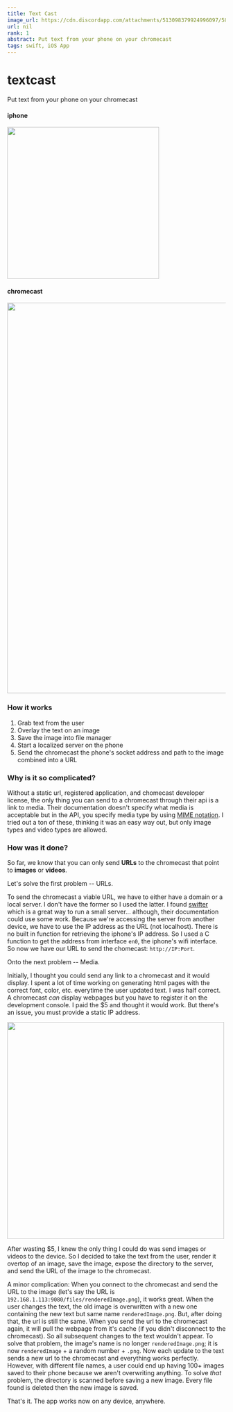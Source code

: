 ```yaml
---
title: Text Cast
image_url: https://cdn.discordapp.com/attachments/513098379924996097/583320058370064404/IMG_5631.PNG
url: nil
rank: 1
abstract: Put text from your phone on your chromecast
tags: swift, iOS App
---
```

# textcast
Put text from your phone on your chromecast

#### iphone
<img src="https://cdn.discordapp.com/attachments/513098379924996097/583320058370064404/IMG_5631.PNG" width="350"> </img>


#### chromecast
<img src="https://cdn.discordapp.com/attachments/513098379924996097/583320005760909332/renderedImage752199165.png" width="900"></img>


### How it works

1. Grab text from the user
2. Overlay the text on an image
3. Save the image into file manager
4. Start a localized server on the phone
5. Send the chromecast the phone's socket address and path to the image combined into a URL

### Why is it so complicated?

Without a static url, registered application, and chomecast developer license, the only thing you can send to a chromecast through their api is a link to media. Their documentation doesn't specify what media is acceptable but in the API, you specify media type by using [MIME notation](https://developer.mozilla.org/en-US/docs/Web/HTTP/Basics_of_HTTP/MIME_types/Complete_list_of_MIME_types). I tried out a ton of these, thinking it was an easy way out, but only image types and video types are allowed.

### How was it done?

So far, we know that you can only send **URLs** to the chromecast that point to **images** or **videos**.

Let's solve the first problem -- URLs.

To send the chromecast a viable URL, we have to either have a domain or a local server. I don't have the former so I used the latter. I found [swifter](https://github.com/httpswift/swifter) which is a great way to run a small server... although, their documentation could use some work. Because we're accessing the server from another device, we have to use the IP address as the URL (not localhost). There is no built in function for retrieving the iphone's IP address. So I used a C function to get the address from interface `en0`, the iphone's wifi interface. So now we have our URL to send the chomecast: `http://IP:Port`.

Onto the next problem -- Media.

Initially, I thought you could send any link to a chromecast and it would display. I spent a lot of time working on generating html pages with the correct font, color, etc. everytime the user updated text. I was half correct. A chromecast *can* display webpages but you have to register it on the development console. I paid the $5 and thought it would work. But there's an issue, you must provide a static IP address.

<img src="https://cdn.discordapp.com/attachments/513098379924996097/583317062655541248/Screen_Shot_2019-05-29_at_11.33.38_AM.png" width="500"></img>

After wasting $5, I knew the only thing I could do was send images or videos to the device. So I decided to take the text from the user, render it overtop of an image, save the image, expose the directory to the server, and send the URL of the image to the chromecast.

A minor complication:
When you connect to the chromecast and send the URL to the image (let's say the URL is `192.168.1.113:9080/files/renderedImage.png`), it works great. When the user changes the text, the old image is overwritten with a new one containing the new text but same name `renderedImage.png`. But, after doing that, the url is still the same. When you send the url to the chromecast again, it will pull the webpage from it's cache (if you didn't disconnect to the chromecast). So all subsequent changes to the text wouldn't appear. To solve that problem, the image's name is no longer `renderedImage.png`; it is now `renderedImage` + a random number + `.png`. Now each update to the text sends a new url to the chromecast and everything works perfectly. However, with different file names, a user could end up having 100+ images saved to their phone because we aren't overwriting anything. To solve *that* problem, the directory is scanned before saving a new image. Every file found is deleted then the new image is saved.

That's it. The app works now on any device, anywhere.

